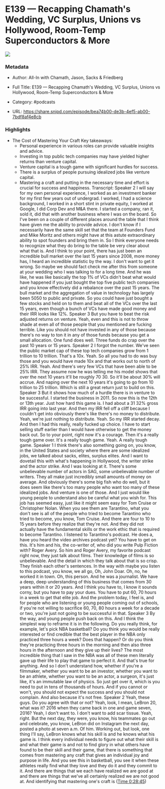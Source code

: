 # E139 —  Recapping Chamath's Wedding, VC Surplus, Unions vs Hollywood, Room-Temp Superconductors & More

![](https://wsrv.nl/?url=https%3A%2F%2Fssl-static.libsyn.com%2Fp%2Fassets%2Fa%2F9%2Fc%2Fb%2Fa9cb4d1dadb1ea21%2Fall-in_logo.png&w=100&h=100)

### Metadata

- Author: All-In with Chamath, Jason, Sacks & Friedberg
- Full Title: E139 —  Recapping Chamath's Wedding, VC Surplus, Unions vs Hollywood, Room-Temp Superconductors & More
- Category: #podcasts



- URL: https://share.snipd.com/episode/bea74b00-de3b-4ef5-ab00-7bdf8af4e8cb

### Highlights

- The Cost of Mastering Your Craft
  Key takeaways:
  - Personal experience in various roles can provide valuable insights and advice.
  - Investing in top public tech companies may have yielded higher returns than venture capital.
  - Venture capital is a tough game with significant hurdles for success.
  - There is a surplus of people pursuing idealized jobs like venture capital.
  - Mastering a craft and putting in the necessary time and effort is crucial for success and happiness.
  Transcript:
  Speaker 2
  I will say for my own personal experience, I worked as an investment banker for my first few years out of undergrad. I worked, I had a science background, I worked in a short stint in private equity, I worked at Google, I did Corp Dev and M&A there. I started a company, ran it, sold it, did that with another business where I was on the board. So I've been on a couple of different places around the table that I think have given me the ability to provide advice. I don't know if I necessarily have the same skill set that the team at Founders Fund and Mike Moritz and others might have at this astute extraordinary ability to spot founders and bring them in. So I think everyone needs to recognize what they do bring to the table be very clear about what that is. And I think to your point, there has just been an incredible bull market over the last 15 years since 2008, more money has, I heard an incredible statistic by the way. I don't want to get it wrong. So maybe we should fact check me after this from someone at your wedding who I was talking to for a long time. And he was like, he was like basically the top 1% of VCs didn't beat what would have happened if you just bought the top five public tech companies and you know effectively did a rebalance over the past 15 years. The bull market and the aggregation of value in technology has largely been 5050 to public and private. So you could have just bought a few stocks and held on to them and beat all of the VCs over the last 15 years, even though a bunch of VCs have made good money and their IRR looks like 12%.
  Speaker 3
  But you have to beat the risk adjusted returns on venture. Yeah, even and this is not to throw shade at even all of those people that you mentioned are fucking terrible. Like you should not have invested in any of those because there's no way to ton it in any of those funds because you get a small allocation. One fund does well. Three funds do crap over the past 10 years or 15 years.
  Speaker 2
  I forgot the number. We've seen the public market cap of these top tech companies grow from 1 trillion to 10 trillion. That's a 10x. Yeah. So all you had to do was buy those and you would have made 10x and that works out to north of 25% IRR. Yeah. And there's very few VCs that have been able to be 25% IRR. They assume now he was telling me his model shows that over the next 10 years it'll be roughly 70 30. So it'll be about 30% will accrue. And naping over the next 10 years it's going to go from 10 trillion to 25 trillion. Which is still a great return just to build on this.
  Speaker 3
  But it shows how much of a hurdle there is in venture to be successful. I started the business in 2011. So now this is the 12th or 13th year. Just how hard this game is. I had about a 31 32% gross IRR going into last year. And then my IRR fell off a cliff because I couldn't get into obviously there's like there's no money to distribute. Yeah, we're just nothing to distribute. Yeah. So my IRR started decay. And then I had this really, really fucked up choice. I have to start selling stuff earlier than I would have otherwise to get the money back out. So to your point, right now it's a courage. Then it's a really tough game over. It's a really tough game. Yeah. A really tough game.
  Speaker 1
  I think there's also something going on, you know, in the United States and society where there are some idealized jobs, we talked about sacks, elites, surplus elites. And I want to dovetail this with what's happening in Hollywood, the writer strike and the actor strike. And I was looking at it. There's some unbelievable number of actors in SAG, some unbelievable number of writers. They all make just incredibly small amounts of money on average. And obviously there's some big fish who do well, but it does seem like there's too many people who want too many of these idealized jobs. And venture is one of those. And I just would like young people to understand also be careful what you wish for. This job has seemed easy, just like it might seem easy for Tom Cruise or Christopher Nolan. When you see them are Tarantino, what you don't see is all of the people who tried to become Tarantino who tried to become, you know, Tom Cruise. And there are four to 10 to 15 years before they realize that they're not. And they did not actually have the fundamental skills or the work ethic that is required to become Tarantino. I listened to Tarantino's podcast. He does a, have you heard the video archives podcast yet? You have to get on this. It's him and his, the co-writer of, who did you write Pulp Fiction with? Roger Avery. So him and Roger Avery, my favorite podcast right now, they just talk about films. Their knowledge of films is so unbelievable. And the detail in which they talk about that is so crisp. They finish each other's sentences. In the way with maybe you listen to this podcast, you know, we all go, Oh, John Doar. Oh, no, he worked it in town. Oh, this person. And he was a journalist. We have a deep, deep understanding of this business that comes from 30 years within it or 20 years. And I think you have to, I know it sounds corny, but you have to pay your dues. You have to put 60, 70 hours in a week to get that elite job. And the problem today, I feel is, and for people who are listening or young people coming out of schools, if you're not willing to sacrifice 60, 70, 80 hours a week for a decade or two, you're just not going to be successful in that.
  Speaker 3
  By the way, and young people push back on this. And I think the simplest way to reframe it is in the following. Do you really think, for example, let's pick NBA basketball? Do you think you would be really interested or find credible that the best player in the NBA only practiced three hours a week? Does that happen? Or do you think they're practicing three hours in the morning and then also three hours in the afternoon and they give up their lives? The most incredible thing that I saw in the NBA was all of these men literally gave up their life to play that game to perfect it. And that's true for anything. And so I don't understand how, whether if you're a filmmaker, whether you want to be an investor, whether you want to be an athlete, whether you want to be an actor, a surgeon, it's just like, it's an immutable law of physics. So just get over it, which is you need to put in tens of thousands of hours. And if you cannot or won't, you should not expect the success and you should not complain. And also because it's not free.
  Speaker 2
  Yeah, these guys. Do you agree with that or not? Yeah, look, I mean, LeBron 20, what was it? 2016 when they came back in one and game seven, 2016? Yeah, I don't want to. I don't want to add scar tissue. Yeah, right. But the next day, they were, you know, his teammates go out and celebrate, you know, LeBron did on Instagram the next day, posted a photo at seven a.m. Of him. Working out, but look, one thing I'll say, LeBron knows what his skill is and he knows what his game is. I think every individual needs to figure out what their skill is and what their game is and not to find glory in what others have found to be their skill and their game, that there is something that comes from mastering any craft that gives an individual joy and purpose in life. And you see this in basketball, you see it when these athletes really find what they love and they do it and they commit to it. And there are things that we each have realized we are good at and there are things that we've all certainly realized we are not good at. And identifying that mastering one's craft is ([Time 0:28:45](https://share.snipd.com/snip/e2b22a94-c8db-4726-8705-bfee27fd6acf))
